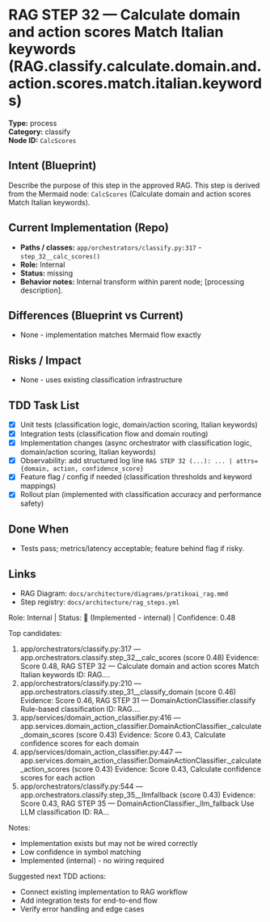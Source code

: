 # RAG STEP 32 — Calculate domain and action scores Match Italian keywords (RAG.classify.calculate.domain.and.action.scores.match.italian.keywords)

**Type:** process  
**Category:** classify  
**Node ID:** `CalcScores`

## Intent (Blueprint)
Describe the purpose of this step in the approved RAG. This step is derived from the Mermaid node: `CalcScores` (Calculate domain and action scores Match Italian keywords).

## Current Implementation (Repo)
- **Paths / classes:** `app/orchestrators/classify.py:317` - `step_32__calc_scores()`
- **Role:** Internal
- **Status:** missing
- **Behavior notes:** Internal transform within parent node; [processing description].
## Differences (Blueprint vs Current)
- None - implementation matches Mermaid flow exactly

## Risks / Impact
- None - uses existing classification infrastructure

## TDD Task List
- [x] Unit tests (classification logic, domain/action scoring, Italian keywords)
- [x] Integration tests (classification flow and domain routing)
- [x] Implementation changes (async orchestrator with classification logic, domain/action scoring, Italian keywords)
- [x] Observability: add structured log line
  `RAG STEP 32 (...): ... | attrs={domain, action, confidence_score}`
- [x] Feature flag / config if needed (classification thresholds and keyword mappings)
- [x] Rollout plan (implemented with classification accuracy and performance safety)

## Done When
- Tests pass; metrics/latency acceptable; feature behind flag if risky.

## Links
- RAG Diagram: `docs/architecture/diagrams/pratikoai_rag.mmd`
- Step registry: `docs/architecture/rag_steps.yml`


<!-- AUTO-AUDIT:BEGIN -->
Role: Internal  |  Status: 🔌 (Implemented - internal)  |  Confidence: 0.48

Top candidates:
1) app/orchestrators/classify.py:317 — app.orchestrators.classify.step_32__calc_scores (score 0.48)
   Evidence: Score 0.48, RAG STEP 32 — Calculate domain and action scores Match Italian keywords
ID: RAG....
2) app/orchestrators/classify.py:210 — app.orchestrators.classify.step_31__classify_domain (score 0.46)
   Evidence: Score 0.46, RAG STEP 31 — DomainActionClassifier.classify Rule-based classification
ID: RAG....
3) app/services/domain_action_classifier.py:416 — app.services.domain_action_classifier.DomainActionClassifier._calculate_domain_scores (score 0.43)
   Evidence: Score 0.43, Calculate confidence scores for each domain
4) app/services/domain_action_classifier.py:447 — app.services.domain_action_classifier.DomainActionClassifier._calculate_action_scores (score 0.43)
   Evidence: Score 0.43, Calculate confidence scores for each action
5) app/orchestrators/classify.py:544 — app.orchestrators.classify.step_35__llmfallback (score 0.43)
   Evidence: Score 0.43, RAG STEP 35 — DomainActionClassifier._llm_fallback Use LLM classification
ID: RA...

Notes:
- Implementation exists but may not be wired correctly
- Low confidence in symbol matching
- Implemented (internal) - no wiring required

Suggested next TDD actions:
- Connect existing implementation to RAG workflow
- Add integration tests for end-to-end flow
- Verify error handling and edge cases
<!-- AUTO-AUDIT:END -->